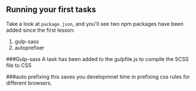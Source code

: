 ## Running your first tasks

Take a look at `package.json`, and you'll see two npm packages have been added since the first lesson:

1. gulp-sass
2. autoprefixer

###Gulp-sass
A task has been added to the gulpfile.js to compile the SCSS file to CSS

###auto prefixing
this saves you developmnet time in prefixing css rules for different browsers.
